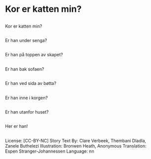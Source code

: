 # Kor er katten min?

##
Kor er katten min?

##
Er han under senga?

##
Er han på toppen av skapet?

##
Er han bak sofaen?

##
Er han ved sida av bøtta?

##
Er han inne i korgen?

##
Er han utanfor huset?

##
Her er han!

##
License: [CC-BY-NC]
Story Text By: Clare Verbeek, Thembani Dladla, Zanele Buthelezi
Illustration: Bronwen Heath, Anonymous
Translation: Espen Stranger-Johannessen
Language: nn
